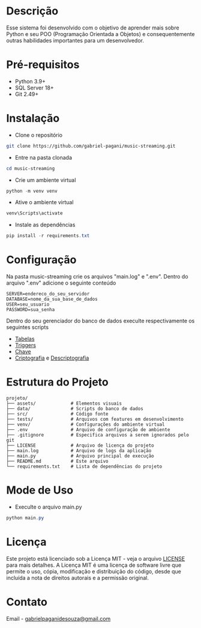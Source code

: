 # Descrição
Esse sistema foi desenvolvido com o objetivo de aprender mais sobre Python e seu POO (Programação Orientada a Objetos) e consequentemente outras habilidades importantes para um desenvolvedor.

# Pré-requisitos
- Python 3.9+
- SQL Server 18+
- Git 2.49+

# Instalação
- Clone o repositório
```bash
git clone https://github.com/gabriel-pagani/music-streaming.git
```
- Entre na pasta clonada
```powershell
cd music-streaming
```
- Crie um ambiente virtual
```powershell
python -m venv venv
```
- Ative o ambiente virtual
```powershell
venv\Scripts\activate
```
- Instale as dependências
```powershell
pip install -r requirements.txt
```

# Configuração
Na pasta music-streaming crie os arquivos "main.log" e ".env". Dentro do arquivo ".env" adicione o seguinte conteúdo
```
SERVER=endereco_do_seu_servidor
DATABASE=nome_da_sua_base_de_dados
USER=seu_usuario
PASSWORD=sua_senha
```

Dentro do seu gerenciador do banco de dados execulte respectivamente os seguintes scripts
- [Tabelas](https://github.com/gabriel-pagani/music-streaming/blob/master/data/script_database.sql)
- [Triggers](https://github.com/gabriel-pagani/music-streaming/blob/master/data/script_triggers.sql)
- [Chave](https://github.com/gabriel-pagani/music-streaming/blob/master/data/script_key.sql)
- [Criptografia](https://github.com/gabriel-pagani/music-streaming/blob/master/data/script_encryption_procedure.sql) e [Descriptografia](https://github.com/gabriel-pagani/music-streaming/blob/master/data/script_decryption_procedure.sql)

# Estrutura do Projeto
```
projeto/
├── assets/             # Elementos visuais
├── data/               # Scripts do banco de dados
├── src/                # Código fonte
├── tests/              # Arquivos com features em desenvolvimento
├── venv/               # Configurações do ambiente virtual
├── .env                # Arquivo de configuração de ambiente
├── .gitignore          # Especifica arquivos a serem ignorados pelo git
├── LICENSE             # Arquivo de licença do projeto
├── main.log            # Arquivo de logs da aplicação
├── main.py             # Arquivo principal de execução
├── README.md           # Este arquivo
└── requirements.txt    # Lista de dependências do projeto
```

# Mode de Uso
- Execulte o arquivo main.py
```powershell
python main.py
```

# Licença 
Este projeto está licenciado sob a Licença MIT - veja o arquivo [LICENSE](https://github.com/gabriel-pagani/music-streaming/blob/master/LICENSE) para mais detalhes. A Licença MIT é uma licença de software livre que permite o uso, cópia, modificação e distribuição do código, desde que incluída a nota de direitos autorais e a permissão original.

# Contato 
Email - gabrielpaganidesouza@gmail.com
